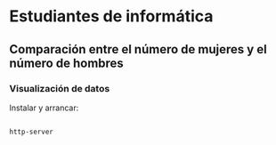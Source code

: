 
# Estudiantes de informática 
## Comparación entre el número de mujeres y el número de hombres
### Visualización de datos

Instalar y arrancar: 

 ```npm install http-server -g

 http-server
 ```


